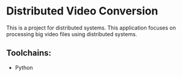 # Distributed Video Conversion
This is a project for distributed systems. 
This application focuses on processing big video files using distributed systems.



## Toolchains: 
- Python
